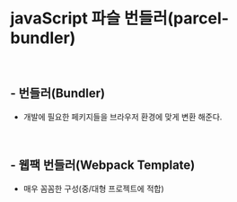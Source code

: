 # javaScript 파슬 번들러(parcel-bundler)

<br />

## - 번들러(Bundler)
- 개발에 필요한 페키지들을 브라우저 환경에 맞게 변환 해준다.

<br />

## - 웹팩 번들러(Webpack Template)
- 매우 꼼꼼한 구성(중/대형 프로젝트에 적합)